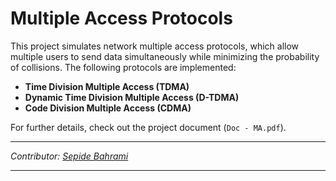 # Multiple Access Protocols

This project simulates network multiple access protocols, which allow multiple users to send data simultaneously while minimizing the probability of collisions. The following protocols are implemented:

- **Time Division Multiple Access (TDMA)**
- **Dynamic Time Division Multiple Access (D-TDMA)**
- **Code Division Multiple Access (CDMA)**

For further details, check out the project document (`Doc - MA.pdf`).

---

*Contributor: [Sepide Bahrami](https://github.com/sepiidebahramii)*

---
